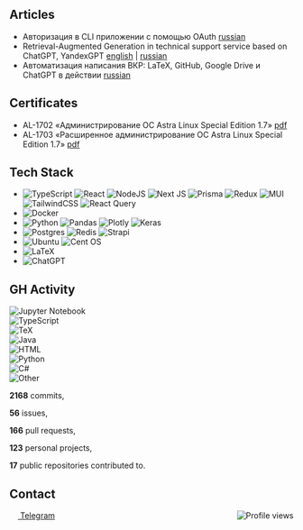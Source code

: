 ## Articles

* Авторизация в CLI приложении с помощью OAuth [russian](https://habr.com/ru/articles/786320/)
* Retrieval-Augmented Generation in technical support service based on ChatGPT, YandexGPT [english](https://medium.com/@valery.verkhoturov1505/retrieval-augmented-generation-in-technical-support-based-on-yandexgpt-c5c69f3b13bf) | [russian](https://habr.com/ru/articles/784298/)
* Автоматизация написания ВКР: LaTeX, GitHub, Google Drive и ChatGPT в действии [russian](https://habr.com/ru/articles/753350/)

## Certificates

* AL-1702 «Администрирование ОС Astra Linux Special Edition 1.7» [pdf](/certificates/AL_1702.pdf)
* AL-1703 «Расширенное администрирование ОС Astra Linux Special Edition 1.7» [pdf](/certificates/AL_1703.pdf)

## Tech Stack

* ![TypeScript](https://img.shields.io/badge/typescript-%23007ACC.svg?style=for-the-badge&logo=typescript&logoColor=white) ![React](https://img.shields.io/badge/react-%2320232a.svg?style=for-the-badge&logo=react&logoColor=%2361DAFB) ![NodeJS](https://img.shields.io/badge/node.js-6DA55F?style=for-the-badge&logo=node.js&logoColor=white) ![Next JS](https://img.shields.io/badge/Next-black?style=for-the-badge&logo=next.js&logoColor=white) ![Prisma](https://img.shields.io/badge/Prisma-3982CE?style=for-the-badge&logo=Prisma&logoColor=white) ![Redux](https://img.shields.io/badge/redux-%23593d88.svg?style=for-the-badge&logo=redux&logoColor=white) ![MUI](https://img.shields.io/badge/MUI-%230081CB.svg?style=for-the-badge&logo=mui&logoColor=white) ![TailwindCSS](https://img.shields.io/badge/tailwindcss-%2338B2AC.svg?style=for-the-badge&logo=tailwind-css&logoColor=white) ![React Query](https://img.shields.io/badge/-React%20Query-FF4154?style=for-the-badge&logo=react%20query&logoColor=white)
* ![Docker](https://img.shields.io/badge/docker-%230db7ed.svg?style=for-the-badge&logo=docker&logoColor=white)
* ![Python](https://img.shields.io/badge/python-3670A0?style=for-the-badge&logo=python&logoColor=ffdd54) ![Pandas](https://img.shields.io/badge/pandas-%23150458.svg?style=for-the-badge&logo=pandas&logoColor=white) ![Plotly](https://img.shields.io/badge/Plotly-%233F4F75.svg?style=for-the-badge&logo=plotly&logoColor=white) ![Keras](https://img.shields.io/badge/Keras-%23D00000.svg?style=for-the-badge&logo=Keras&logoColor=white)
* ![Postgres](https://img.shields.io/badge/postgres-%23316192.svg?style=for-the-badge&logo=postgresql&logoColor=white) ![Redis](https://img.shields.io/badge/redis-%23DD0031.svg?style=for-the-badge&logo=redis&logoColor=white) ![Strapi](https://img.shields.io/badge/strapi-%232E7EEA.svg?style=for-the-badge&logo=strapi&logoColor=white)
* ![Ubuntu](https://img.shields.io/badge/Ubuntu-E95420?style=for-the-badge&logo=ubuntu&logoColor=white) ![Cent OS](https://img.shields.io/badge/cent%20os-002260?style=for-the-badge&logo=centos&logoColor=F0F0F0)
* ![LaTeX](https://img.shields.io/badge/latex-%23008080.svg?style=for-the-badge&logo=latex&logoColor=white)
* ![ChatGPT](https://img.shields.io/badge/chatGPT-74aa9c?style=for-the-badge&logo=openai&logoColor=white)

## GH Activity

![Jupyter Notebook](https://img.shields.io/static/v1?style=flat&label=%E2%A0%80&color=555&labelColor=%23DA5B0B&message=Jupyter%20Notebook%EF%B8%B137.9%25)
<br>
![TypeScript](https://img.shields.io/static/v1?style=flat&label=%E2%A0%80&color=555&labelColor=%233178c6&message=TypeScript%EF%B8%B121.9%25)
<br>
![TeX](https://img.shields.io/static/v1?style=flat&label=%E2%A0%80&color=555&labelColor=%233D6117&message=TeX%EF%B8%B120.2%25)
<br>
![Java](https://img.shields.io/static/v1?style=flat&label=%E2%A0%80&color=555&labelColor=%23b07219&message=Java%EF%B8%B16.6%25)
<br>
![HTML](https://img.shields.io/static/v1?style=flat&label=%E2%A0%80&color=555&labelColor=%23e34c26&message=HTML%EF%B8%B16%25)
<br>
![Python](https://img.shields.io/static/v1?style=flat&label=%E2%A0%80&color=555&labelColor=%233572A5&message=Python%EF%B8%B11.7%25)
<br>
![C#](https://img.shields.io/static/v1?style=flat&label=%E2%A0%80&color=555&labelColor=%23178600&message=C%23%EF%B8%B11.6%25)
<br>
![Other](https://img.shields.io/static/v1?style=flat&label=%E2%A0%80&color=555&labelColor=%23ededed&message=Other%EF%B8%B13.6%25)
<br>

**2168** commits,

**56** issues,

**166** pull requests,

**123** personal projects,

**17** public repositories contributed to.

## Contact
[<img align="center" width="15px" src="https://cdn.svarun.dev/social/telegram.svg"/> Telegram](https://t.me/ValerianaOfficinalis) <img align="right" alt="Profile views" src="https://komarev.com/ghpvc/?username=ValeryVerkhoturov&style=flat" />
